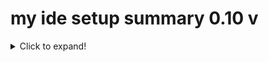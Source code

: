 # my ide setup summary 0.10 v
<details>
  <summary>Click to expand!</summary>
  
  ## ide diagram
  1. [kitty](#kitty)
  2. [tmux](#tmux)
     * With some
     * Sub bullets
  3. [nvim](#nvim)
</details>
